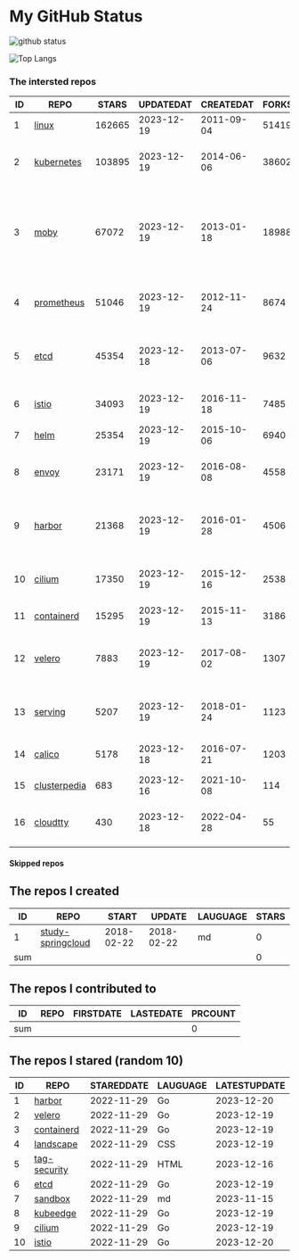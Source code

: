 # My GitHub Status

<img src="https://github-readme-stats-1.yihong0618.vercel.app/api?username=daoqingniu&show_icons=true&&&hide_title=true&count_private=true" alt="github status" />

![Top Langs](https://github-readme-stats-1.yihong0618.vercel.app/api/top-langs/?username=daoqingniu&layout=compact)

<!--START_SECTION:github_repos-->
### The intersted repos
| ID |                              REPO                               | STARS  | UPDATEDAT  | CREATEDAT  | FORKSCOUNT |                                                DESCRIPTIONS                                                |
|----|-----------------------------------------------------------------|--------|------------|------------|------------|------------------------------------------------------------------------------------------------------------|
|  1 | [linux](https://github.com/torvalds/linux)                      | 162665 | 2023-12-19 | 2011-09-04 |      51419 | Linux kernel source tree                                                                                   |
|  2 | [kubernetes](https://github.com/kubernetes/kubernetes)          | 103895 | 2023-12-19 | 2014-06-06 |      38602 | Production-Grade Container Scheduling and Management                                                       |
|  3 | [moby](https://github.com/moby/moby)                            |  67072 | 2023-12-19 | 2013-01-18 |      18988 | The Moby Project - a collaborative project for the container ecosystem to assemble container-based systems |
|  4 | [prometheus](https://github.com/prometheus/prometheus)          |  51046 | 2023-12-19 | 2012-11-24 |       8674 | The Prometheus monitoring system and time series database.                                                 |
|  5 | [etcd](https://github.com/etcd-io/etcd)                         |  45354 | 2023-12-18 | 2013-07-06 |       9632 | Distributed reliable key-value store for the most critical data of a distributed system                    |
|  6 | [istio](https://github.com/istio/istio)                         |  34093 | 2023-12-19 | 2016-11-18 |       7485 | Connect, secure, control, and observe services.                                                            |
|  7 | [helm](https://github.com/helm/helm)                            |  25354 | 2023-12-19 | 2015-10-06 |       6940 | The Kubernetes Package Manager                                                                             |
|  8 | [envoy](https://github.com/envoyproxy/envoy)                    |  23171 | 2023-12-19 | 2016-08-08 |       4558 | Cloud-native high-performance edge/middle/service proxy                                                    |
|  9 | [harbor](https://github.com/goharbor/harbor)                    |  21368 | 2023-12-19 | 2016-01-28 |       4506 | An open source trusted cloud native registry project that stores, signs, and scans content.                |
| 10 | [cilium](https://github.com/cilium/cilium)                      |  17350 | 2023-12-19 | 2015-12-16 |       2538 | eBPF-based Networking, Security, and Observability                                                         |
| 11 | [containerd](https://github.com/containerd/containerd)          |  15295 | 2023-12-19 | 2015-11-13 |       3186 | An open and reliable container runtime                                                                     |
| 12 | [velero](https://github.com/vmware-tanzu/velero)                |   7883 | 2023-12-19 | 2017-08-02 |       1307 | Backup and migrate Kubernetes applications and their persistent volumes                                    |
| 13 | [serving](https://github.com/knative/serving)                   |   5207 | 2023-12-19 | 2018-01-24 |       1123 | Kubernetes-based, scale-to-zero, request-driven compute                                                    |
| 14 | [calico](https://github.com/projectcalico/calico)               |   5178 | 2023-12-18 | 2016-07-21 |       1203 | Cloud native networking and network security                                                               |
| 15 | [clusterpedia](https://github.com/clusterpedia-io/clusterpedia) |    683 | 2023-12-16 | 2021-10-08 |        114 | The Encyclopedia of Kubernetes clusters                                                                    |
| 16 | [cloudtty](https://github.com/cloudtty/cloudtty)                |    430 | 2023-12-18 | 2022-04-28 |         55 | A Friendly Kubernetes CloudShell (Web Terminal) !                                                          |



#### Skipped repos
<!--END_SECTION:github_repos-->

<!--START_SECTION:my_github-->
## The repos I created
| ID  |                                 REPO                                 |   START    |   UPDATE   | LAUGUAGE | STARS |
|-----|----------------------------------------------------------------------|------------|------------|----------|-------|
|   1 | [study-springcloud](https://github.com/daoqingniu/study-springcloud) | 2018-02-22 | 2018-02-22 | md       |     0 |
| sum |                                                                      |            |            |          |     0 |

## The repos I contributed to
| ID  | REPO | FIRSTDATE | LASTEDATE | PRCOUNT |
|-----|------|-----------|-----------|---------|
| sum |      |           |           |       0 |

## The repos I stared (random 10)
| ID |                          REPO                          | STAREDDATE | LAUGUAGE | LATESTUPDATE |
|----|--------------------------------------------------------|------------|----------|--------------|
|  1 | [harbor](https://github.com/goharbor/harbor)           | 2022-11-29 | Go       | 2023-12-20   |
|  2 | [velero](https://github.com/vmware-tanzu/velero)       | 2022-11-29 | Go       | 2023-12-19   |
|  3 | [containerd](https://github.com/containerd/containerd) | 2022-11-29 | Go       | 2023-12-19   |
|  4 | [landscape](https://github.com/cncf/landscape)         | 2022-11-29 | CSS      | 2023-12-19   |
|  5 | [tag-security](https://github.com/cncf/tag-security)   | 2022-11-29 | HTML     | 2023-12-16   |
|  6 | [etcd](https://github.com/etcd-io/etcd)                | 2022-11-29 | Go       | 2023-12-19   |
|  7 | [sandbox](https://github.com/cncf/sandbox)             | 2022-11-29 | md       | 2023-11-15   |
|  8 | [kubeedge](https://github.com/kubeedge/kubeedge)       | 2022-11-29 | Go       | 2023-12-19   |
|  9 | [cilium](https://github.com/cilium/cilium)             | 2022-11-29 | Go       | 2023-12-19   |
| 10 | [istio](https://github.com/istio/istio)                | 2022-11-29 | Go       | 2023-12-20   |

<!--END_SECTION:my_github-->
